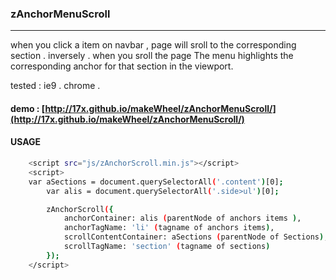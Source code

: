 ### zAnchorMenuScroll
***

when you click a item on navbar , page will sroll to the corresponding section . inversely . when you sroll the page The menu highlights the corresponding anchor for that section in the viewport.

tested : ie9 . chrome .

#### demo : [http://17x.github.io/makeWheel/zAnchorMenuScroll/](http://17x.github.io/makeWheel/zAnchorMenuScroll/)

#### USAGE

```bash
    <script src="js/zAnchorScroll.min.js"></script>
    <script>
    var aSections = document.querySelectorAll('.content')[0];
        var alis = document.querySelectorAll('.side>ul')[0];

        zAnchorScroll({
            anchorContainer: alis (parentNode of anchors items ),
            anchorTagName: 'li' (tagname of anchors items),
            scrollContentContainer: aSections (parentNode of Sections),
            scrollTagName: 'section' (tagname of sections)
        });
    </script>
```